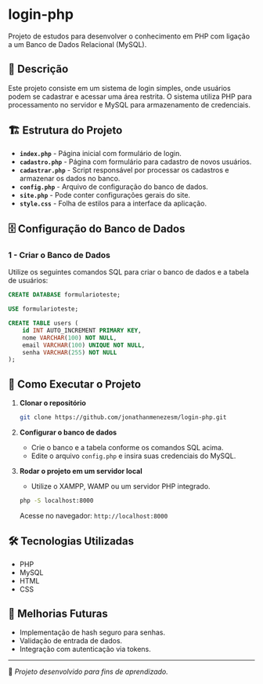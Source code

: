 # login-php

Projeto de estudos para desenvolver o conhecimento em PHP com ligação a um Banco de Dados Relacional (MySQL).

## 📌 Descrição
Este projeto consiste em um sistema de login simples, onde usuários podem se cadastrar e acessar uma área restrita. O sistema utiliza PHP para processamento no servidor e MySQL para armazenamento de credenciais.

## 🏗️ Estrutura do Projeto

- **`index.php`** - Página inicial com formulário de login.
- **`cadastro.php`** - Página com formulário para cadastro de novos usuários.
- **`cadastrar.php`** - Script responsável por processar os cadastros e armazenar os dados no banco.
- **`config.php`** - Arquivo de configuração do banco de dados.
- **`site.php`** - Pode conter configurações gerais do site.
- **`style.css`** - Folha de estilos para a interface da aplicação.

## 🗄️ Configuração do Banco de Dados

### 1 - Criar o Banco de Dados
Utilize os seguintes comandos SQL para criar o banco de dados e a tabela de usuários:

```sql
CREATE DATABASE formularioteste;

USE formularioteste;

CREATE TABLE users (
    id INT AUTO_INCREMENT PRIMARY KEY,
    nome VARCHAR(100) NOT NULL,
    email VARCHAR(100) UNIQUE NOT NULL,
    senha VARCHAR(255) NOT NULL
);
```

## 🚀 Como Executar o Projeto

1. **Clonar o repositório**
   ```sh
   git clone https://github.com/jonathanmenezesm/login-php.git
   ```

2. **Configurar o banco de dados**
   - Crie o banco e a tabela conforme os comandos SQL acima.
   - Edite o arquivo `config.php` e insira suas credenciais do MySQL.

3. **Rodar o projeto em um servidor local**
   - Utilize o XAMPP, WAMP ou um servidor PHP integrado.
   ```sh
   php -S localhost:8000
   ```
   Acesse no navegador: `http://localhost:8000`

## 🛠️ Tecnologias Utilizadas
- PHP
- MySQL
- HTML
- CSS

## 📌 Melhorias Futuras
- Implementação de hash seguro para senhas.
- Validação de entrada de dados.
- Integração com autenticação via tokens.

---
📌 *Projeto desenvolvido para fins de aprendizado.*

